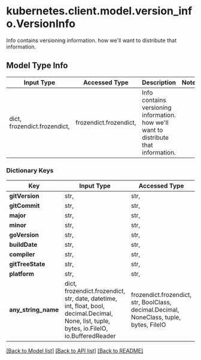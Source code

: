 # kubernetes.client.model.version_info.VersionInfo

Info contains versioning information. how we'll want to distribute that information.

## Model Type Info
Input Type | Accessed Type | Description | Notes
------------ | ------------- | ------------- | -------------
dict, frozendict.frozendict,  | frozendict.frozendict,  | Info contains versioning information. how we&#x27;ll want to distribute that information. | 

### Dictionary Keys
Key | Input Type | Accessed Type | Description | Notes
------------ | ------------- | ------------- | ------------- | -------------
**gitVersion** | str,  | str,  |  | 
**gitCommit** | str,  | str,  |  | 
**major** | str,  | str,  |  | 
**minor** | str,  | str,  |  | 
**goVersion** | str,  | str,  |  | 
**buildDate** | str,  | str,  |  | 
**compiler** | str,  | str,  |  | 
**gitTreeState** | str,  | str,  |  | 
**platform** | str,  | str,  |  | 
**any_string_name** | dict, frozendict.frozendict, str, date, datetime, int, float, bool, decimal.Decimal, None, list, tuple, bytes, io.FileIO, io.BufferedReader | frozendict.frozendict, str, BoolClass, decimal.Decimal, NoneClass, tuple, bytes, FileIO | any string name can be used but the value must be the correct type | [optional]

[[Back to Model list]](../../README.md#documentation-for-models) [[Back to API list]](../../README.md#documentation-for-api-endpoints) [[Back to README]](../../README.md)

